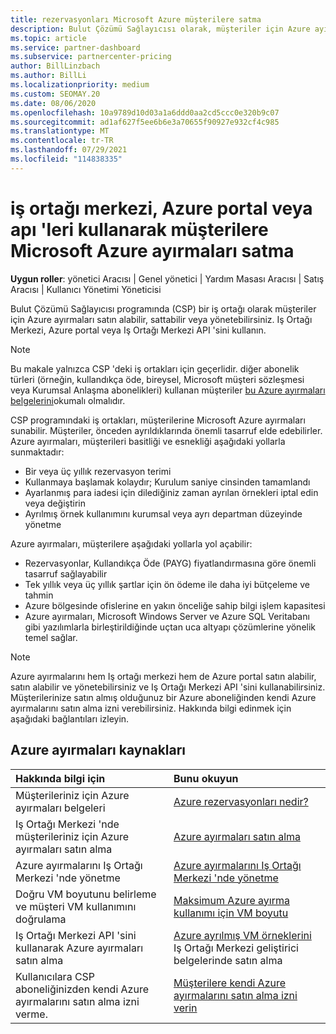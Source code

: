 ```yaml
---
title: rezervasyonları Microsoft Azure müşterilere satma
description: Bulut Çözümü Sağlayıcısı olarak, müşteriler için Azure ayırmaları satın alabilir, satmanıza veya yönetebilirsiniz. Iş Ortağı Merkezi, Azure portal veya Iş Ortağı Merkezi API 'sini kullanın.
ms.topic: article
ms.service: partner-dashboard
ms.subservice: partnercenter-pricing
author: BillLinzbach
ms.author: BillLi
ms.localizationpriority: medium
ms.custom: SEOMAY.20
ms.date: 08/06/2020
ms.openlocfilehash: 10a9789d10d03a1a6ddd0aa2cd5ccc0e320b9c07
ms.sourcegitcommit: ad1af627f5ee6b6e3a70655f90927e932cf4c985
ms.translationtype: MT
ms.contentlocale: tr-TR
ms.lasthandoff: 07/29/2021
ms.locfileid: "114838335"
---
```

# <a name="sell-microsoft-azure-reservations-to-customers-using-partner-center-the-azure-portal-or-apis"></a>iş ortağı merkezi, Azure portal veya apı 'leri kullanarak müşterilere Microsoft Azure ayırmaları satma

**Uygun roller**: yönetici Aracısı | Genel yönetici | Yardım Masası Aracısı | Satış Aracısı | Kullanıcı Yönetimi Yöneticisi

Bulut Çözümü Sağlayıcısı programında (CSP) bir iş ortağı olarak müşteriler için Azure ayırmaları satın alabilir, sattabilir veya yönetebilirsiniz. Iş Ortağı Merkezi, Azure portal veya Iş Ortağı Merkezi API 'sini kullanın.

> [!NOTE]
> Bu makale yalnızca CSP 'deki iş ortakları için geçerlidir. diğer abonelik türleri (örneğin, kullandıkça öde, bireysel, Microsoft müşteri sözleşmesi veya Kurumsal Anlaşma abonelikleri) kullanan müşteriler [bu Azure ayırmaları belgelerini](/azure/cost-management-billing/reservations)okumalı olmalıdır.

CSP programındaki iş ortakları, müşterilerine Microsoft Azure ayırmaları sunabilir. Müşteriler, önceden ayrıldıklarında önemli tasarruf elde edebilirler. Azure ayırmaları, müşterileri basitliği ve esnekliği aşağıdaki yollarla sunmaktadır:

- Bir veya üç yıllık rezervasyon terimi
- Kullanmaya başlamak kolaydır; Kurulum saniye cinsinden tamamlandı
- Ayarlanmış para iadesi için dilediğiniz zaman ayrılan örnekleri iptal edin veya değiştirin
- Ayrılmış örnek kullanımını kurumsal veya ayrı departman düzeyinde yönetme

Azure ayırmaları, müşterilere aşağıdaki yollarla yol açabilir:

- Rezervasyonlar, Kullandıkça Öde (PAYG) fiyatlandırmasına göre önemli tasarruf sağlayabilir
- Tek yıllık veya üç yıllık şartlar için ön ödeme ile daha iyi bütçeleme ve tahmin
- Azure bölgesinde ofislerine en yakın önceliğe sahip bilgi işlem kapasitesi
- Azure ayırmaları, Microsoft Windows Server ve Azure SQL Veritabanı gibi yazılımlarla birleştirildiğinde uçtan uca altyapı çözümlerine yönelik temel sağlar.

>[!NOTE]
> Azure ayırmalarını hem Iş ortağı merkezi hem de Azure portal satın alabilir, satın alabilir ve yönetebilirsiniz ve Iş Ortağı Merkezi API 'sini kullanabilirsiniz. Müşterilerinize satın almış olduğunuz bir Azure aboneliğinden kendi Azure ayırmalarını satın alma izni verebilirsiniz. Hakkında bilgi edinmek için aşağıdaki bağlantıları izleyin.

## <a name="azure-reservations-resources"></a>Azure ayırmaları kaynakları

|**Hakkında bilgi için**   |**Bunu okuyun**    |
|:-----------------------------|:-----------------|
| Müşterileriniz için Azure ayırmaları belgeleri | [Azure rezervasyonları nedir?](/azure/billing/billing-save-compute-costs-reservations)
|Iş Ortağı Merkezi 'nde müşterileriniz için Azure ayırmaları satın alma   |[Azure ayırmaları satın alma](azure-reservations-buying.md)
|Azure ayırmalarını Iş Ortağı Merkezi 'nde yönetme | [Azure ayırmalarını Iş Ortağı Merkezi 'nde yönetme](azure-reservations-manage.md)
|Doğru VM boyutunu belirleme ve müşteri VM kullanımını doğrulama   |[Maksimum Azure ayırma kullanımı için VM boyutu](azure-usage.md)   |
|Iş Ortağı Merkezi API 'sini kullanarak Azure ayırmaları satın alma | [Azure ayrılmış VM örneklerini](/partner-center/develop/purchase-azure-reservations) Iş Ortağı Merkezi geliştirici belgelerinde satın alma   |
|Kullanıcılara CSP aboneliğinizden kendi Azure ayırmalarını satın alma izni verme. | [Müşterilere kendi Azure ayırmalarını satın alma izni verin](give-customers-permission.md)   |